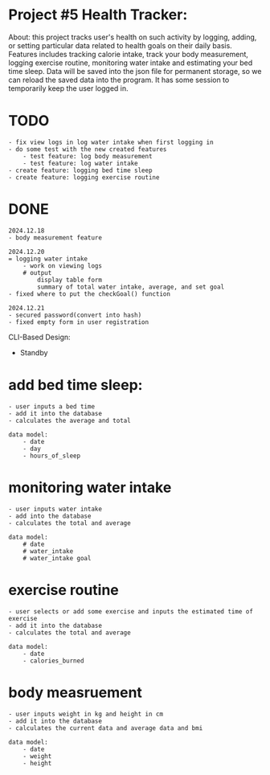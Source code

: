 # Project #5 Health Tracker:

About:
    this project tracks user's health on such activity by logging, adding, or setting particular data related to health goals on their daily basis.
Features includes tracking calorie intake, track your body measurement, logging exercise routine, monitoring water intake and estimating your bed time sleep. Data will be saved into the json file for permanent storage, so we can reload the saved data into the program. It has some session to temporarily keep the user logged in.


# TODO
    - fix view logs in log water intake when first logging in
    - do some test with the new created features
        - test feature: log body measurement
        - test feature: log water intake
    - create feature: logging bed time sleep
    - create feature: logging exercise routine

# DONE
    2024.12.18
    - body measurement feature

    2024.12.20
    = logging water intake
        - work on viewing logs
        # output 
            display table form
            summary of total water intake, average, and set goal
    - fixed where to put the checkGoal() function
    
    2024.12.21
    - secured password(convert into hash)
    - fixed empty form in user registration

    
CLI-Based Design:

* Standby
<!-- # tracking calorie intake functionalities:
    - user inputs calories
    - add it into the database
    - calculates the calories into total and average calories(this week or last week)

    data model:
        - date
        - calories -->

# add bed time sleep:
    - user inputs a bed time 
    - add it into the database
    - calculates the average and total

    data model:
        - date
        - day
        - hours_of_sleep

# monitoring water intake
    - user inputs water intake
    - add into the database
    - calculates the total and average

    data model:
        # date
        # water_intake
        # water_intake goal

# exercise routine
    - user selects or add some exercise and inputs the estimated time of exercise
    - add it into the database
    - calculates the total and average 
    
    data model:
        - date
        - calories_burned

# body measruement
    - user inputs weight in kg and height in cm
    - add it into the database
    - calculates the current data and average data and bmi

    data model:
        - date
        - weight
        - height

